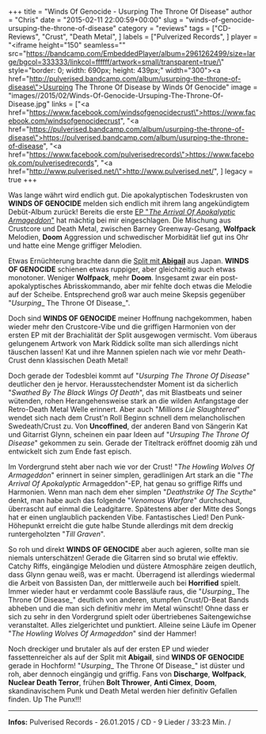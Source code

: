+++
title = "Winds Of Genocide - Usurping The Throne Of Disease"
author = "Chris"
date = "2015-02-11 22:00:59+00:00"
slug = "winds-of-genocide-ursuping-the-throne-of-disease"
category = "reviews"
tags = ["CD-Reviews", "Crust", "Death Metal", ]
labels = ["Pulverized Records", ]
player = "<iframe height=\"150\" seamless=\"\" src=\"https://bandcamp.com/EmbeddedPlayer/album=2961262499/size=large/bgcol=333333/linkcol=ffffff/artwork=small/transparent=true/\" style=\"border: 0; width: 690px; height: 439px;\" width=\"300\"><a href=\"http://pulverised.bandcamp.com/album/usurping-the-throne-of-disease\">Usurping The Throne Of Disease by Winds Of Genocide</a></iframe>"
image = "images//2015/02/Winds-Of-Genocide-Ursuping-The-Throne-Of-Disease.jpg"
links = ["<a href=\"https://www.facebook.com/windsofgenocidecrust\">https://www.facebook.com/windsofgenocidecrust</a>", "<a href=\"https://pulverised.bandcamp.com/album/usurping-the-throne-of-disease\">https://pulverised.bandcamp.com/album/usurping-the-throne-of-disease</a>", "<a href=\"https://www.facebook.com/pulverisedrecords\">https://www.facebook.com/pulverisedrecords</a>", "<a href=\"http://www.pulverised.net/\">http://www.pulverised.net/</a>", ]
legacy = true
+++

Was lange währt wird endlich gut. Die apokalyptischen Todeskrusten von **WINDS OF GENOCIDE** melden sich endlich mit ihrem lang angekündigtem Debüt-Album zurück! Bereits die erste <a href="http://necroslaughter.de/2011/04/winds-of-genocide-the-arrival-of-apokalyptic-armageddon/" title="Winds Of Genocide – The Arrival Of Apokalyptic Armageddon">EP "_The Arrival Of Apokalyptic Armageddon_"</a> hat mächtig bei mir eingeschlagen. Die Mischung aus Crustcore und Death Metal, zwischen Barney Greenway-Gesang, **Wolfpack** Melodien, **Doom** Aggression und schwedischer Morbidität lief gut ins Ohr und hatte eine Menge griffiger Melodien.

Etwas Ernüchterung brachte dann die <a href="http://necroslaughter.de/2013/09/winds-of-genocide-abigail-satanik-apokalyptic-kamikaze-kommandos/" title="Winds Of Genocide – Abigail – Satanik Apokalyptic Kamikaze Kommandos">Split mit **Abigail**</a> aus Japan. **WINDS OF GENOCIDE** schienen etwas ruppiger, aber gleichzeitig auch etwas monotoner. Weniger **Wolfpack**, mehr **Doom**. Insgesamt zwar ein post-apokalyptisches Abrisskommando, aber mir fehlte doch etwas die Melodie auf der Scheibe. Entsprechend groß war auch meine Skepsis gegenüber "_Usurping__ The Throne Of Disease_".

Doch sind **WINDS OF GENOCIDE** meiner Hoffnung nachgekommen, haben wieder mehr den Crustcore-Vibe und die griffigen Harmonien von der ersten EP mit der Brachialität der Split ausgewogen vermischt. Vom überaus gelungenem Artwork von Mark Riddick sollte man sich allerdings nicht täuschen lassen! Kat und ihre Mannen spielen nach wie vor mehr Death-Crust denn klassischen Death Metal!

Doch gerade der Todesblei kommt auf "_Usurping The Throne Of Disease_" deutlicher den je hervor. Herausstechendster Moment ist da sicherlich "_Swathed By The Black Wings Of Death_", das mit Blastbeats und seiner wütenden, rohen Herangehensweise stark an die wilden Anfangstage der Retro-Death Metal Welle erinnert. Aber auch "_Millions Lie Slaughtered_" wendet sich nach dem Crust'n Roll Beginn schnell dem melancholischen Swedeath/Crust zu.
Von **Uncoffined**, der anderen Band von Sängerin Kat und Gitarrist Glynn, scheinen ein paar Ideen auf "_Ursuping The Throne Of Disease_" gekommen zu sein. Gerade der Titeltrack eröffnet doomig zäh und entwickelt sich zum Ende fast episch.

Im Vordergrund steht aber nach wie vor der Crust! "_The Howling Wolves Of Armageddon_" erinnert in seiner simplen, geradlinigen Art stark an die "_The Arrival Of Apokalyptic_ Armageddon"-EP, hat genau so griffige Riffs und Harmonien. Wenn man nach dem eher simplen "_Deathstrike Of The Scythe_" denkt, man habe auch das folgende "_Venomous Warfare_" durchschaut, überrascht auf einmal die Leadgitarre. Spätestens aber der Mitte des Songs hat er einen unglaublich packenden Vibe. Fantastisches Lied!
Den Punk-Höhepunkt erreicht die gute halbe Stunde allerdings mit dem dreckig runtergeholzten "_Till Graven_".

So roh und direkt **WINDS OF GENOCIDE** aber auch agieren, sollte man sie niemals unterschätzen! Gerade die Gitarren sind so brutal wie effektiv. Catchy Riffs, eingängige Melodien und düstere Atmosphäre zeigen deutlich, dass Glynn genau weiß, was er macht. Überragend ist allerdings wiedermal die Arbeit von Bassisten Dan, der mittlerweile auch bei **Horrified** spielt. Immer wieder haut er verdammt coole Bassläufe raus, die "_Usurping__ The Throne Of Disease_" deutlich von anderen, stumpfen Crust/D-Beat Bands abheben und die man sich definitiv mehr im Metal wünscht! Ohne dass er sich zu sehr in den Vordergrund spielt oder übertriebenes Saitengewichse veranstaltet. Alles zielgerichtet und punktiert. Alleine seine Läufe im Opener "_The Howling Wolves Of Armageddon_" sind der Hammer!

Noch dreckiger und brutaler als auf der ersten EP und wieder fassettenreicher als auf der Split mit **Abigail**, sind **WINDS OF GENOCIDE** gerade in Hochform! "_Usurping__ The Throne Of Disease_" ist düster und roh, aber dennoch eingängig und griffig. Fans von **Discharge**, **Wolfpack**, **Nuclear Death Terror**, frühen **Bolt Thrower**, **Anti Cimex**, **Doom**, skandinavischem Punk und Death Metal werden hier definitiv Gefallen finden. Up The Punx!!!





---
**Infos:**
Pulverised Records - 26.01.2015 / 
CD - 9 Lieder / 33:23 Min. / 
